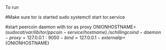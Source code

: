 To run

#Make sure tor is started
sudo systemctl start tor.service

#start peercoin daemon with tor as proxy
ONIONHOSTNAME=$(sudo cat /var/lib/tor/ppcoin-service/hostname)
./schillingcoind -daemon -proxy=127.0.0.1:9050 -bind=127.0.0.1 -externalip=${ONIONHOSTNAME}
